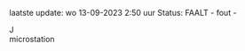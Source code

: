 laatste update: 
wo 13-09-2023  2:50   uur 
Status: FAALT - fout - 
<div class="service R">J</div><div class="service R">microstation</div>